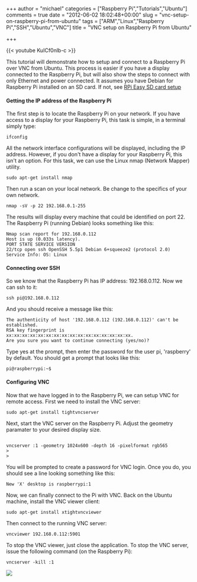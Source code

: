 +++
author = "michael"
categories = ["Raspberry Pi","Tutorials","Ubuntu"]
comments = true
date = "2012-06-02 18:02:48+00:00"
slug = "vnc-setup-on-raspberry-pi-from-ubuntu"
tags = ["ARM","Linux","Raspberry Pi","SSH","Ubuntu","VNC"]
title = "VNC setup on Raspberry Pi from Ubuntu"

+++

{{< youtube KuICf0nlb-c >}}

This tutorial will demonstrate how to setup and connect to a Raspberry Pi over VNC from Ubuntu. This process is easier if you have a display connected to the Raspberry Pi, but will also show the steps to connect with only Ethernet and power connected. It assumes you have Debian for Raspberry Pi installed on an SD card. If not, see [RPi Easy SD card setup](http://elinux.org/RPi_Easy_SD_Card_Setup)

#### Getting the IP address of the Raspberry Pi

The first step is to locate the Raspberry Pi on your network. If you have access to a display for your Raspberry Pi, this task is simple, in a terminal simply type:

```
ifconfig
```

All the network interface configurations will be displayed, including the IP address. However, if you don't have a display for your Raspberry Pi, this isn't an option. For this task, we can use the Linux nmap (Network Mapper) utility.

```
sudo apt-get install nmap
```

Then run a scan on your local network. Be change to the specifics of your own network.

```
nmap -sV -p 22 192.168.0.1-255
```

The results will display every machine that could be identified on port 22. The Raspberry Pi (running Debian) looks something like this:

```
Nmap scan report for 192.168.0.112
Host is up (0.033s latency).
PORT STATE SERVICE VERSION
22/tcp open ssh OpenSSH 5.5p1 Debian 6+squeeze2 (protocol 2.0)
Service Info: OS: Linux
```

#### Connecting over SSH

So we know that the Raspberry Pi has IP address: 192.168.0.112. Now we can ssh to it:

```
ssh pi@192.168.0.112
```

And you should receive a message like this:

```
The authenticity of host '192.168.0.112 (192.168.0.112)' can't be established.
RSA key fingerprint is xx:xx:xx:xx:xx:xx:xx:xx:xx:xx:xx:xx:xx:xx:xx:xx.
Are you sure you want to continue connecting (yes/no)?
```

Type yes at the prompt, then enter the password for the user pi, 'raspberry' by default. You should get a prompt that looks like this:

```
pi@raspberrypi:~$
```

#### Configuring VNC

Now that we have logged in to the Raspberry Pi, we can setup VNC for remote access. First we need to install the VNC server:

```
sudo apt-get install tightvncserver
```

Next, start the VNC server on the Raspberry Pi. Adjust the geometry paramater to your desired display size.

```

vncserver :1 -geometry 1024x600 -depth 16 -pixelformat rgb565
>
>

```

You will be prompted to create a password for VNC login. Once you do, you should see a line looking something like this:

```
New 'X' desktop is raspberrypi:1
```

Now, we can finally connect to the Pi with VNC. Back on the Ubuntu machine, install the VNC viewer client:

```
sudo apt-get install xtightvncviewer
```

Then connect to the running VNC server:

```
vncviewer 192.168.0.112:5901
```

To stop the VNC viewer, just close the application. To stop the VNC server, issue the following command (on the Raspberry Pi):

```
vncserver -kill :1
```

[![](http://mitchtech.net/wp-content/uploads/2012/06/ubuntu-pi-vnc-300x187.png)](http://mitchtech.net/vnc-setup-on-raspberry-pi-from-ubuntu/ubuntu-pi-vnc/)
